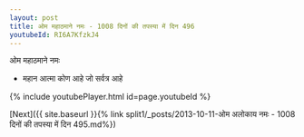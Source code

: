 ```yaml
---
layout: post
title: ओम महाठमाने नमः - 1008 दिनों की तपस्या में दिन 496
youtubeId: RI6A7KfzkJ4
---
```

 
 
 ओम महाठमाने नमः  
 
 -  महान आत्मा कोण आहे जो सर्वत्र आहे 
 
  
 
  
 
 
 
 
 
 


{% include youtubePlayer.html id=page.youtubeId %}
 
[Next]({{ site.baseurl }}{% link  split1/_posts/2013-10-11-ओम अलोकाय नमः - 1008 दिनों की तपस्या में दिन 495.md%})
 
